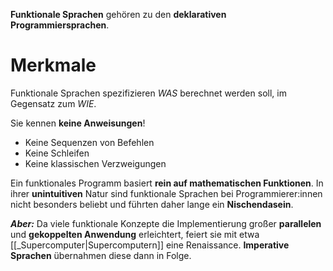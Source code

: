 
**Funktionale Sprachen** gehören zu den **deklarativen Programmiersprachen**.


# Merkmale

Funktionale Sprachen spezifizieren *WAS* berechnet werden soll, im Gegensatz zum *WIE*.

Sie kennen **keine Anweisungen**! 
- Keine Sequenzen von Befehlen
- Keine Schleifen
- Keine klassischen Verzweigungen

Ein funktionales Programm basiert **rein auf mathematischen Funktionen**.
In ihrer **unintuitiven** Natur sind funktionale Sprachen bei Programmierer:innen nicht besonders beliebt und führten daher lange ein **Nischendasein**.

***Aber:***
Da viele funktionale Konzepte die Implementierung großer **parallelen** und **gekoppelten Anwendung** erleichtert, feiert sie mit etwa [[_Supercomputer|Supercomputern]] eine Renaissance. **Imperative Sprachen** übernahmen diese dann in Folge.







